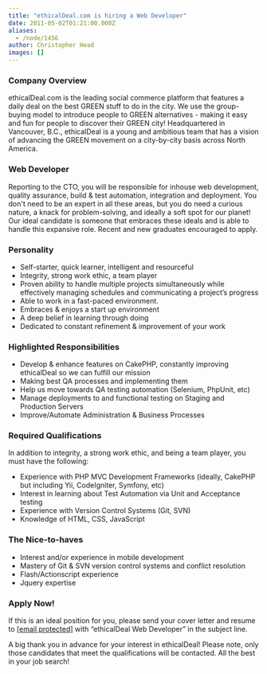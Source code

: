 ```yaml
---
title: "ethicalDeal.com is hiring a Web Developer"
date: 2011-05-02T01:21:00.000Z
aliases:
  - /node/1456
author: Christopher Head
images: []
---
```


<div class="field field-name-body field-type-text-with-summary field-label-hidden"><div class="field-items"><div class="field-item even"><h3>Company Overview</h3>
<p>ethicalDeal.com is the leading social commerce platform that features a daily deal on the best GREEN stuff to do in the city. We use the group-buying model to introduce people to GREEN alternatives - making it easy and fun for people to discover their GREEN city! Headquartered in Vancouver, B.C., ethicalDeal is a young and ambitious team that has a vision  of advancing the GREEN movement on a city-by-city basis across North America.</p>
<h3>Web Developer</h3>
<p>Reporting to the CTO, you will be responsible for inhouse web development, quality assurance, build &amp; test automation, integration and deployment. You don&apos;t need to be an expert in all these areas, but you do need a curious nature, a knack for problem-solving, and ideally a soft spot for our planet! Our ideal candidate is someone that embraces these ideals and is able to handle this expansive role. Recent and new graduates encouraged to apply.</p>
<h3>Personality</h3>
<ul>
<li>Self-starter, quick learner, intelligent and resourceful</li>
<li>Integrity, strong work ethic, a team player</li>
<li>Proven ability to handle multiple projects simultaneously while effectively managing schedules and communicating a project&#x2019;s progress</li>
<li>Able to work in a fast-paced environment.</li>
<li>Embraces &amp; enjoys a start up environment</li>
<li>A deep belief in learning through doing</li>
<li>Dedicated to constant refinement &amp; improvement of your work</li>
</ul>
<h3>Highlighted Responsibilities</h3>
<ul>
<li>Develop &amp; enhance features on CakePHP, constantly improving ethicalDeal so we can fulfill our mission</li>
<li>Making best QA processes and implementing them</li>
<li>Help us move towards QA testing automation (Selenium, PhpUnit, etc)</li>
<li>Manage deployments to and functional testing on Staging and Production Servers</li>
<li>Improve/Automate Administration &amp; Business Processes</li>
</ul>
<h3>Required Qualifications</h3>
<p>In addition to integrity, a strong work ethic, and being a team player, you must have the following:</p>
<ul>
<li>Experience with PHP MVC Development Frameworks (ideally, CakePHP but including Yii, CodeIgniter, Symfony, etc)</li>
<li>Interest in learning about Test Automation via Unit and Acceptance testing</li>
<li>Experience with Version Control Systems (Git, SVN)</li>
<li>Knowledge of HTML, CSS, JavaScript</li>
</ul>
<h3>The Nice-to-haves</h3>
<ul>
<li>Interest and/or experience in mobile development</li>
<li>Mastery of Git &amp; SVN version control systems and conflict resolution</li>
<li>Flash/Actionscript experience</li>
<li>Jquery expertise</li>
</ul>
<h3>Apply Now!</h3>
<p>If this is an ideal position for you, please send your cover letter and resume to <a href="/cdn-cgi/l/email-protection#3b6f52567b5e4f5352585a577f5e5a5715585456"><span class="__cf_email__" data-cfemail="17437e7a5772637f7e74767b5372767b3974787a">[email&#xA0;protected]</span></a> with &#x201C;ethicalDeal Web Developer&#x201D; in the subject line.</p>
<p>A big thank you in advance for your interest in ethicalDeal! Please note, only those candidates that meet the qualifications will be contacted. All the best in your job search!</p>
</div></div></div>    <footer>
          </footer>

